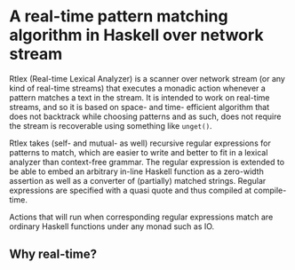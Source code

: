 # A real-time pattern matching algorithm in Haskell over network stream

Rtlex (Real-time Lexical Analyzer) is a scanner over network stream (or any kind of real-time streams) that executes a monadic action whenever a pattern matches a text in the stream. It is intended to work on real-time streams, and so it is based on space- and time- efficient algorithm that does not backtrack while choosing patterns and as such, does not require the stream is recoverable using something like `unget()`.

Rtlex takes (self- and mutual- as well) recursive regular expressions for patterns to match, which are easier to write and better to fit in a lexical analyzer than context-free grammar. The regular expression is extended to be able to embed an arbitrary in-line Haskell function as a zero-width assertion as well as a converter of (partially) matched strings. Regular expressions are specified with a quasi quote and thus compiled at compile-time.

Actions that will run when corresponding regular expressions match are ordinary Haskell functions under any monad such as IO.

## Why real-time?
